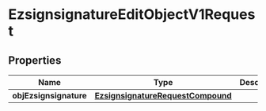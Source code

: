 

# EzsignsignatureEditObjectV1Request

## Properties

Name | Type | Description | Notes
------------ | ------------- | ------------- | -------------
**objEzsignsignature** | [**EzsignsignatureRequestCompound**](EzsignsignatureRequestCompound.md) |  | 




